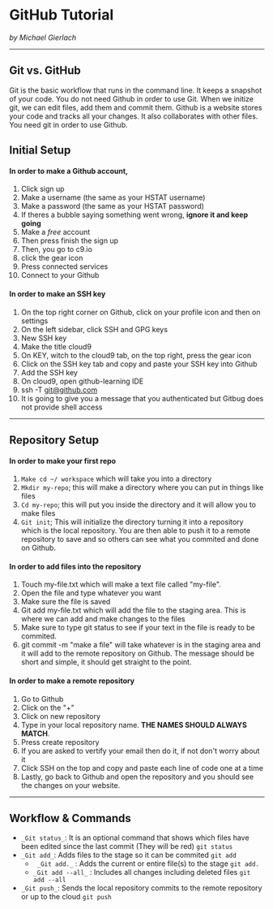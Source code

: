 # GitHub Tutorial

_by Michael Gierlach_

---
## Git vs. GitHub
  Git is the basic workflow that runs in the command line. It keeps a snapshot of your code. 
You do not need Github in order to use Git. When we initize git, we can edit files, add them and commit them.
  Github is a website stores your code and tracks all your changes. It also collaborates with other files. You need git in order to use Github. 






## Initial Setup
#### In order to make a Github account,
1. Click sign up 
2. Make a username (the same as your HSTAT username)
3. Make a password (the same as your HSTAT password)
4. If theres a bubble saying something went wrong, **ignore it and keep going**
5. Make a _free_ account
6. Then press finish the sign up
7. Then, you go to c9.io
8. click the gear icon
9. Press connected services
10. Connect to your Github  

#### In order to make an SSH key
1. On the top right corner on Github, click on your profile icon and then on settings
2. On the left sidebar, click SSH and GPG keys
3. New SSH key
4. Make the title cloud9
5. On KEY, witch to the cloud9 tab, on the top right, press the gear icon
6. Click on the SSH key tab and copy and paste your SSH key into Github 
7. Add the SSH key 
8. On cloud9, open github-learning IDE
9. ssh -T git@github.com
10. It is going to give you a message that you authenticated but Gitbug does not provide shell access  

---
## Repository Setup
#### In order to make your first repo
1. `Make cd ~/ workspace` which will take you into a directory
2. `Mkdir my-repo`; this will make a directory where you can put in things like files
3. `Cd my-repo`; this will put you inside the directory and it will allow you to make files
4. `Git init`; This will initialize the directory turning it into a repository which is the local repository. 
   You are then able to push it to a remote repository to save and so others can see what you commited and done on Github.  

#### In order to add files into the repository
1. Touch my-file.txt which will make a text file called "my-file".
2. Open the file and type whatever you want
3. Make sure the file is saved
4. Git add my-file.txt which will add the file to the staging area. This is where we can add and make changes to the files
5. Make sure to type git status to see if your text in the file is ready to be commited.
6. git commit -m "make a file" will take whatever is in the staging area and it will add to the remote repository on Github. The message should be short and simple, it should get straight to the point.  

#### In order to make a remote repository
1. Go to Github
2. Click on the "+"
3. Click on new repository
4. Type in your local repository name. **THE NAMES SHOULD ALWAYS MATCH**.
5. Press create repository
6. If you are asked to vertify your email then do it, if not don't worry about it
7. Click SSH on the top and copy and paste each line of code one at a time
8. Lastly, go back to Github and open the repository and you should see the changes on your website.


---
## Workflow & Commands
* `_Git status_`: It is an optional command that shows which files have been edited since the last commit (They will be red) `git status`
* `_Git add_`: Adds files to the stage so it can be commited `git add`  
   * ` _Git add._` : Adds the current or entire file(s) to the stage `git add.`
   * `_Git add --all_` : Includes all changes including deleted files `git add --all`
* `_Git push_`: Sends the local repository commits to the remote repository or up to the cloud `git push`